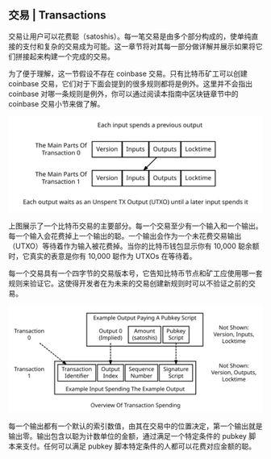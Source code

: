 ## 交易 | Transactions

交易让用户可以花费聪（satoshis）。每一笔交易是由多个部分构成的，使单纯直接的支付和复杂的交易成为可能。这一章节将对其每一部分做详解并展示如果将它们拼接起来构建一个完成的交易。

为了便于理解，这一节假设不存在 coinbase 交易。只有比特币矿工可以创建 coinbase 交易，它们对于下面会提到的很多规则都将是例外。这里并不会指出 coinbase 对哪一条规则是例外，你可以通过阅读本指南中区块链章节中的 coinbase 交易小节来做了解。

![](./en-tx-overview.svg)

上图展示了一个比特币交易的主要部分。每一个交易至少有一个输入和一个输出。每一个输入会花费掉上一个输出的聪。一个输出会作为一个未花费交易输出（UTXO）等待着作为输入被花费掉。当你的比特币钱包显示你有 10,000 聪余额时，它真实的表意是你有 10,000 聪作为 UTXOs 在等待着。

每一个交易具有一个四字节的交易版本号，它告知比特币节点和矿工应使用哪一套规则来验证它。这使得开发者在为未来的交易创建新规则时可以不验证之前的交易。

![](./en-tx-overview-spending.svg)

每一个输出都有一个默认的索引数值，由其在交易中的位置决定，第一个输出就是输出零。输出包含以聪为计数单位的金额，通过满足一个特定条件的 pubkey 脚本来支付。任何可以满足 pubkey 脚本特定条件的人都可以花费对应金额的聪。